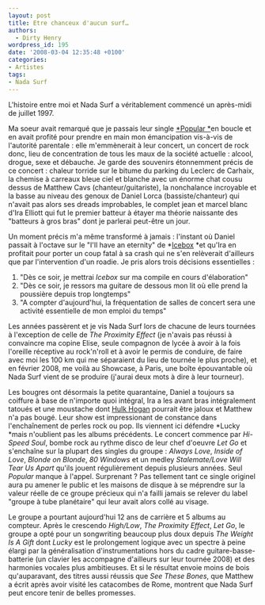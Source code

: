 ```yaml
---
layout: post
title: Etre chanceux d'aucun surf…
authors:
  - Dirty Henry
wordpress_id: 195
date: '2008-03-04 12:35:48 +0100'
categories:
- Artistes
tags:
- Nada Surf
---
```

L'histoire entre moi et Nada Surf a véritablement commencé un après-midi de juillet 1997.

Ma soeur avait remarqué que je passais leur single <a href="http://www.youtube.com/watch?v=BsPkTUuKguE" title="Clip Popular" target="_blank">*Popular *</a>en boucle et en avait profité pour prendre en main mon émancipation vis-à-vis de l'autorité parentale : elle m'emmènerait à leur concert, un  concert de rock donc, lieu de concentration de tous les maux de la société actuelle : alcool, drogue, sexe et débauche. Je garde des souvenirs étonnemment précis de ce concert : chaleur torride sur le bitume du parking du Leclerc de Carhaix, la chemise à carreaux bleue ciel et blanche avec un énorme chat cousu dessus de Matthew Cavs (chanteur/guitariste), la nonchalance incroyable et la basse au niveau des genoux de Daniel Lorca (bassiste/chanteur) qui n'avait pas alors ses dreads improbables, le complet jean et marcel blanc d'Ira Elliott qui fut le premier batteur à étayer ma théorie naissante des "batteurs à gros bras" dont je parlerai peut-être un jour.

Un moment précis m'a même transformé à jamais : l'instant où Daniel passait à l'octave sur le "I'll have an eternity" de *<a href="http://www.youtube.com/watch?v=4V5IUMzRDsI" title="Icebox" target="_blank">Icebox</a> *et qu'Ira en profitait pour porter un coup fatal à sa crash qui ne s'en relèverait d'ailleurs que par l'intervention d'un roadie. Je pris alors trois décisions essentielles :
1. "Dès ce soir, je mettrai *Icebox* sur ma compile en cours d'élaboration"
2. "Dès ce soir, je ressors ma guitare de dessous mon lit où elle prend la poussière depuis trop longtemps"
3. "A compter d'aujourd'hui, la fréquentation de salles de concert sera une activité essentielle de mon emploi du temps"

Les années passèrent et je vis Nada Surf lors de chacune de leurs tournées à l'exception de celle de *The Proximity Effect* (je n'avais pas réussi à convaincre ma copine Elise, seule compagnon de lycée à avoir à la fois l'oreille réceptive au rock'n'roll et à avoir le permis de conduire, de faire avec moi les 100 km qui me séparaient du lieu de tournée le plus proche), et en février 2008, me voilà au Showcase, à Paris, une boîte épouvantable où Nada Surf vient de se produire (j'aurai deux mots à dire à leur tourneur).

Les bougres ont désormais la petite quarantaine, Daniel a toujours sa coiffure à base de n'importe quoi intégral, Ira a les avant bras intégralement tatoués et une moustache dont <a href="http://fr.wikipedia.org/wiki/Hulk_Hogan" title="Hulk Hogan">Hulk Hogan</a> pourrait être jaloux et Matthew n'a pas bougé. Leur show est impressionant de constance dans l'enchaînement de perles rock ou pop. Ils viennent ici défendre *Lucky *mais n'oublient pas les albums précédents. Le concert commence par *Hi-Speed Soul*, bombe rock au rythme disco de leur chef d'oeuvre *Let Go* et s'enchaîne sur la plupart des singles du groupe : *Always Love*, *Inside of Love*, *Blonde on Blonde*, *80 Windows* et un medley *Stalemate/Love Will Tear Us Apart* qu'ils jouent régulièrement depuis plusieurs années. Seul *Popular* manque à l'appel. Surprenant ? Pas tellement tant ce single originel aura pu amener le public et les maisons de disque à se méprendre sur la valeur réelle de ce groupe précieux qui n'a failli jamais se relever du label "groupe à tube planétaire" qui leur avait alors collé au visage.

Le groupe a pourtant aujourd'hui 12 ans de carrière et 5 albums au compteur. Après le crescendo *High/Low*, *The Proximity Effect*, *Let Go*, le groupe a opté pour un songwriting beaucoup plus doux depuis *The Weight Is A Gift* dont *Lucky* est le prolongement logique avec un spectre à peine élargi par la généralisation d'instrumentations hors du cadre guitare-basse-batterie (un clavier les accompagne d'ailleurs sur leur tournée 2008) et des harmonies vocales plus ambitieuses. Et si le résultat envoie moins de bois qu'auparavant, des titres aussi réussis que *See These Bones*, que Matthew a écrit après avoir visité les catacombes de Rome, montrent que Nada Surf peut encore tenir de belles promesses.
